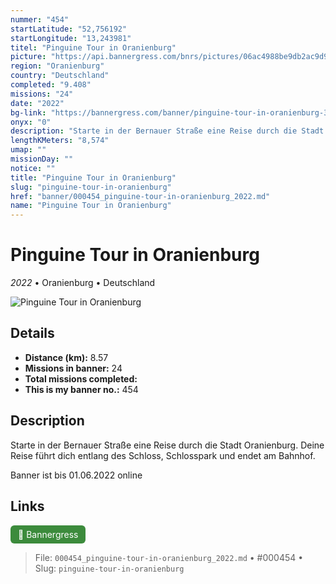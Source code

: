```yaml
---
nummer: "454"
startLatitude: "52,756192"
startLongitude: "13,243981"
titel: "Pinguine Tour in Oranienburg"
picture: "https://api.bannergress.com/bnrs/pictures/06ac4988be9db2ac9d99fc406b6ef275"
region: "Oranienburg"
country: "Deutschland"
completed: "9.408"
missions: "24"
date: "2022"
bg-link: "https://bannergress.com/banner/pinguine-tour-in-oranienburg-3f42"
onyx: "0"
description: "Starte in der Bernauer Straße eine Reise durch die Stadt Oranienburg. Deine Reise führt dich entlang des Schloss, Schlosspark und endet am Bahnhof.\n\nBanner ist bis 01.06.2022 online"
lengthKMeters: "8,574"
umap: ""
missionDay: ""
notice: ""
title: "Pinguine Tour in Oranienburg"
slug: "pinguine-tour-in-oranienburg"
href: "banner/000454_pinguine-tour-in-oranienburg_2022.md"
name: "Pinguine Tour in Oranienburg"
---
```

# Pinguine Tour in Oranienburg

*2022* • Oranienburg • Deutschland

![Pinguine Tour in Oranienburg](https://api.bannergress.com/bnrs/pictures/06ac4988be9db2ac9d99fc406b6ef275)



## Details
- **Distance (km):** 8.57
- **Missions in banner:** 24
- **Total missions completed:** 
- **This is my banner no.:** 454



## Description
Starte in der Bernauer Straße eine Reise durch die Stadt Oranienburg. Deine Reise führt dich entlang des Schloss, Schlosspark und endet am Bahnhof.

Banner ist bis 01.06.2022 online



## Links
<a href="https://bannergress.com/banner/pinguine-tour-in-oranienburg-3f42" target="_blank" style="display:inline-block;margin-right:8px;padding:6px 12px;background:#3c8b3c;color:#fff;text-decoration:none;border-radius:6px;">🔗 Bannergress</a>



> File: `000454_pinguine-tour-in-oranienburg_2022.md` • #000454 • Slug: `pinguine-tour-in-oranienburg`
